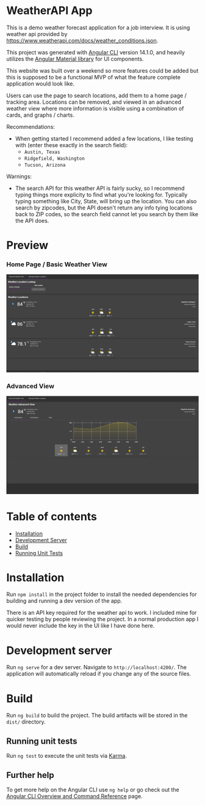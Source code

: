 WeatherAPI App
=========

This is a demo weather forecast application for a job interview. It is using weather api provided by https://www.weatherapi.com/docs/weather_conditions.json.

This project was generated with [Angular CLI](https://github.com/angular/angular-cli) version 14.1.0, and heavily utilizes the [Angular Material library](https://material.angular.io/) for UI components.

This website was built over a weekend so more features could be added but this is supposed to be a functional MVP of what the feature complete application would look like.

Users can use the page to search locations, add them to a home page / tracking area. Locations can be removed, and viewed in an advanced weather view where more information is visible using a combination of cards, and graphs / charts.

Recommendations: 
* When getting started I recommend added a few locations, I like testing with (enter these exactly in the search field):
  * `Austin, Texas`
  * `Ridgefield, Washington`
  * `Tucson, Arizona`

Warnings:
* The search API for this weather API is fairly sucky, so I recommend typing things more explicity to find what you're looking for. Typically typing something like City, State, will bring up the location. You can also search by zipcodes, but the API doesn't return any info tying locations back to ZIP codes, so the search field cannot let you search by them like the API does.

Preview
============

### Home Page / Basic Weather View
![home-page](misc/home-page.png)

### Advanced View
![advanced-view](./misc/advanced-view.png)

Table of contents
=================
<!--ts-->
* [Installation](#installation)
* [Development Server](#development-server)
* [Build](#build)
* [Running Unit Tests](#running-unit-tests)
<!--te-->


Installation
============
Run `npm install` in the project folder to install the needed dependencies for building and running a dev version of the app.

There is an API key required for the weather api to work. I included mine for quicker testing by people reviewing the project. In a normal production app I would never include the key in the UI like I have done here.

Development server
============

Run `ng serve` for a dev server. Navigate to `http://localhost:4200/`. The application will automatically reload if you change any of the source files.

Build
============

Run `ng build` to build the project. The build artifacts will be stored in the `dist/` directory.

## Running unit tests

Run `ng test` to execute the unit tests via [Karma](https://karma-runner.github.io).

## Further help

To get more help on the Angular CLI use `ng help` or go check out the [Angular CLI Overview and Command Reference](https://angular.io/cli) page.
